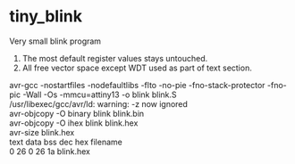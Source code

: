 # tiny_blink
Very small blink program

1. The most default register values stays untouched.
2. All free vector space except WDT used as part of text section.

avr-gcc -nostartfiles -nodefaultlibs -flto -no-pie -fno-stack-protector -fno-pic -Wall -Os -mmcu=attiny13 -o blink blink.S<br>
/usr/libexec/gcc/avr/ld: warning: -z now ignored<br>
avr-objcopy -O binary blink blink.bin<br>
avr-objcopy -O ihex blink blink.hex<br>
avr-size blink.hex<br>
   text	   data	    bss	    dec	    hex	filename<br>
      0	     26	      0	     26	     1a	blink.hex<br>

